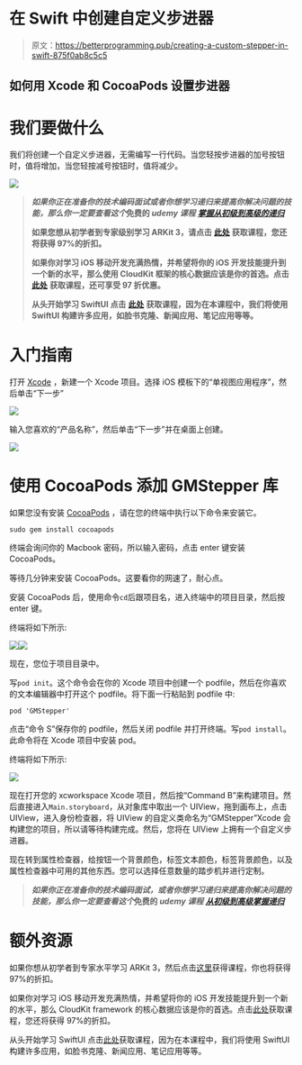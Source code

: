 # 在 Swift 中创建自定义步进器

> 原文：<https://betterprogramming.pub/creating-a-custom-stepper-in-swift-875f0ab8c5c5>

## 如何用 Xcode 和 CocoaPods 设置步进器

# 我们要做什么

我们将创建一个自定义步进器，无需编写一行代码。当您轻按步进器的加号按钮时，值将增加，当您轻按减号按钮时，值将减少。

![](img/001cd94b7c466b7a95bdabae50365a85.png)

> ***如果你正在准备你的技术编码面试或者你想学习递归来提高你解决问题的技能，那么你一定要查看这个*免费的 *udemy 课程*** [***掌握从初级到高级的递归***](https://www.udemy.com/course/master-the-recursion-from-beginner-to-advance-level/?referralCode=75F57675BDABF6D104C0)
> 
> **如果您想从初学者到专家级别学习 ARKit 3，请点击** [**此处**](https://www.udemy.com/course/ios-13-swift-5-the-complete-arkit-3-course/) **获取课程，您还将获得 97%的折扣。**
> 
> **如果你对学习 iOS 移动开发充满热情，并希望将你的 iOS 开发技能提升到一个新的水平，那么使用 CloudKit 框架的核心数据应该是你的首选。点击** [**此处**](https://www.udemy.com/course/mastering-coredata-with-cloudkit-in-swift-5-for-ios/?couponCode=FORDEVS) **获取课程，还可享受 97 折优惠。**
> 
> **从头开始学习 SwiftUI 点击** [**此处**](https://www.udemy.com/course/swiftui-the-complete-course-building-real-world-apps/?couponCode=FORCODERS) **获取课程，因为在本课程中，我们将使用 SwiftUI 构建许多应用，如脸书克隆、新闻应用、笔记应用等等。**

# 入门指南

打开 [Xcode](https://developer.apple.com/xcode/) ，新建一个 Xcode 项目。选择 iOS 模板下的“单视图应用程序”，然后单击“下一步”

![](img/f5bbc4c8e1954595bf89409865e5471d.png)

输入您喜欢的“产品名称”，然后单击“下一步”并在桌面上创建。

![](img/3e09d1a7f665734c724a4ece386125ef.png)

# 使用 CocoaPods 添加 GMStepper 库

如果您没有安装 [CocoaPods](https://cocoapods.org/) ，请在您的终端中执行以下命令来安装它。

`sudo gem install cocoapods`

终端会询问你的 Macbook 密码，所以输入密码，点击 enter 键安装 CocoaPods。

等待几分钟来安装 CocoaPods。这要看你的网速了，耐心点。

安装 CocoaPods 后，使用命令`cd`后跟项目名，进入终端中的项目目录，然后按 enter 键。

终端将如下所示:

![](img/0043cf8dea8e72f6d90064cd955e31f9.png)![](img/d8e934d512fe83cab30b350eab4a198b.png)

现在，您位于项目目录中。

写`pod init`。这个命令会在你的 Xcode 项目中创建一个 podfile，然后在你喜欢的文本编辑器中打开这个 podfile。将下面一行粘贴到 podfile 中:

`pod 'GMStepper'`

点击“命令 S”保存你的 podfile，然后关闭 podfile 并打开终端。写`pod install`。此命令将在 Xcode 项目中安装 pod。

终端将如下所示:

![](img/d0d6bbe61c6cf4bc7f372e2ae44d9058.png)

现在打开您的 xcworkspace Xcode 项目，然后按“Command B”来构建项目。然后直接进入`Main.storyboard`，从对象库中取出一个 UIView，拖到画布上，点击 UIView，进入身份检查器，将 UIView 的自定义类命名为“GMStepper”Xcode 会构建您的项目，所以请等待构建完成。然后，您将在 UIView 上拥有一个自定义步进器。

现在转到属性检查器，给按钮一个背景颜色，标签文本颜色，标签背景颜色，以及属性检查器中可用的其他东西。您可以选择任意数量的踏步机并进行定制。

> ***如果你正在准备你的技术编码面试，或者你想学习递归来提高你解决问题的技能，那么你一定要查看这个*免费的 *udemy 课程*** [***从初级到高级掌握递归***](https://www.udemy.com/course/master-the-recursion-from-beginner-to-advance-level/?referralCode=75F57675BDABF6D104C0)

# 额外资源

如果你想从初学者到专家水平学习 ARKit 3，然后点击[这里](https://www.udemy.com/course/ios-13-swift-5-the-complete-arkit-3-course/?couponCode=FORCREATOR)获得课程，你也将获得 97%的折扣。

如果你对学习 iOS 移动开发充满热情，并希望将你的 iOS 开发技能提升到一个新的水平，那么 CloudKit framework 的核心数据应该是你的首选。点击[此处](https://www.udemy.com/course/mastering-coredata-with-cloudkit-in-swift-5-for-ios/?couponCode=FORDEVS)获取课程，您还将获得 97%的折扣。

从头开始学习 SwiftUI 点击[此处](https://www.udemy.com/course/swiftui-the-complete-course-building-real-world-apps/?couponCode=FORCODERS)获取课程，因为在本课程中，我们将使用 SwiftUI 构建许多应用，如脸书克隆、新闻应用、笔记应用等等。